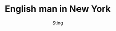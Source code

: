 ---
layout: post
title: English man in New York
author: Sting
language: "Français"
image:
  artist: sting.png
---